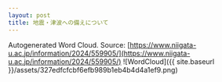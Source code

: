 ```yaml
---
layout: post
title: 地震・津波への備えについて
---
```

Autogenerated Word Cloud.
Source\: [https://www.niigata-u.ac.jp/information/2024/559905/](https://www.niigata-u.ac.jp/information/2024/559905/)
![WordCloud]({{ site.baseurl }}/assets/327edfcfcbf6efb989b1eb4b4d4a1ef9.png)